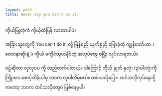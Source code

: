```yaml
---
layout: post
title: Never say you can't do it.
---
```

ကိုယ်ပြုတဲ့ကံ ကိုယ့်ထံပြန် လာတာပါပဲ။

အခြားသူတွေကို You can't do it. လို့ မြိန်ရည် ယှက်ရှည် ပြောခဲ့တဲ့ ကျွန်တော်ဟာ ( စေတနာဆိုးနဲ့ )၊ ကိုယ် မကိုင်တွယ်နိုင်တဲ့ အလုပ်တွေ စပြီး လုပ်လာရတယ်။

ဝဠ်ဆိုတာ လှလှပပ ကို လည်တက်ပါတယ်။ ဒါကြောင့် ကိုယ် နှုတ် နှလုံး (၃)ပါးလုံးကို ကြိုးစား စောင့်ထိန်းပါမှ ဘဝက လှပါလိမ့်မယ်။ ထင်သလိုပြော၊ ထင်သလိုလုပ်နေလို့ကတော့ ဘဝက ထင်သလိုတွေပဲ ဖြစ်နေမှပါ။

